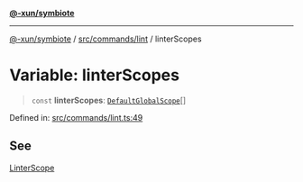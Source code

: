 [**@-xun/symbiote**](../../../../README.md)

***

[@-xun/symbiote](../../../../README.md) / [src/commands/lint](../README.md) / linterScopes

# Variable: linterScopes

> `const` **linterScopes**: [`DefaultGlobalScope`](../../../configure/enumerations/DefaultGlobalScope.md)[]

Defined in: [src/commands/lint.ts:49](https://github.com/Xunnamius/symbiote/blob/ed48d0dc6e3c473abf99750adfa07c536cba0e98/src/commands/lint.ts#L49)

## See

[LinterScope](../../../configure/enumerations/DefaultGlobalScope.md)
